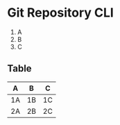 # Git Repository CLI

1. A
2. B
3. C

## Table

| A | B | C |
|:-:|:-:|:-:|
| 1A | 1B | 1C |
| 2A | 2B | 2C |
